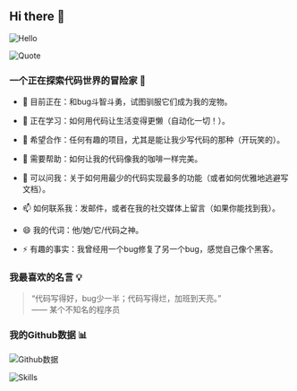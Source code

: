 ## Hi there 👋

![Hello](https://media4.giphy.com/media/v1.Y2lkPTc5MGI3NjExdWVteDhqdHRqbGV5Z2x1Z3Rpa3VmcGRvMDVqN29xYXo1ZGd4Z3E2MSZlcD12MV9pbnRlcm5hbF9naWZfYnlfaWQmY3Q9Zw/VIKa3CjZDCoymNcBY5/giphy.gif)  

![Quote](https://quotes-github-readme.vercel.app/api?type=horizontal&theme=dark)  

### 一个正在探索代码世界的冒险家 🚀
- 🔭 目前正在：和bug斗智斗勇，试图驯服它们成为我的宠物。

- 🌱 正在学习：如何用代码让生活变得更懒（自动化一切！）。

- 👯 希望合作：任何有趣的项目，尤其是能让我少写代码的那种（开玩笑的）。

- 🤔 需要帮助：如何让我的代码像我的咖啡一样完美。

- 💬 可以问我：关于如何用最少的代码实现最多的功能（或者如何优雅地逃避写文档）。

- 📫 如何联系我：发邮件，或者在我的社交媒体上留言（如果你能找到我）。

- 😄 我的代词：他/她/它/代码之神。

- ⚡ 有趣的事实：我曾经用一个bug修复了另一个bug，感觉自己像个黑客。

### 我最喜欢的名言 💡  
> “代码写得好，bug少一半；代码写得烂，加班到天亮。”  
>—— 某个不知名的程序员

### 我的Github数据 📊

![Github数据](https://github-readme-stats.vercel.app/api?username=PhongFeng&show_icons=true&theme=radical)  

![Skills](https://skillicons.dev/icons?i=unity,cs,unreal,py,lua,cpp,github,blender,jenkins)  
